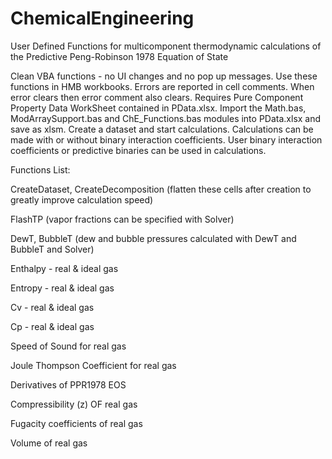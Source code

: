 # ChemicalEngineering
User Defined Functions for multicomponent thermodynamic calculations of the Predictive Peng-Robinson 1978 Equation of State

Clean VBA functions - no UI changes and no pop up messages. Use these functions in HMB workbooks.
Errors are reported in cell comments. When error clears then error comment also clears.
Requires Pure Component Property Data WorkSheet contained in PData.xlsx.
Import the Math.bas, ModArraySupport.bas and ChE_Functions.bas modules into PData.xlsx and save as xlsm.
Create a dataset and start calculations. Calculations can be made with or without binary interaction coefficients. User
binary interaction coefficients or predictive binaries can be used in calculations.

Functions List:

CreateDataset, CreateDecomposition (flatten these cells after creation to greatly improve calculation speed)

FlashTP (vapor fractions can be specified with Solver)

DewT, BubbleT (dew and bubble pressures calculated with DewT and BubbleT and Solver)

Enthalpy - real & ideal gas

Entropy - real & ideal gas

Cv - real & ideal gas

Cp - real & ideal gas

Speed of Sound for real gas

Joule Thompson Coefficient for real gas

Derivatives of PPR1978 EOS

Compressibility (z) OF real gas

Fugacity coefficients of real gas

Volume of real gas



